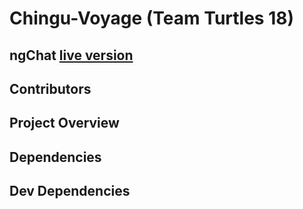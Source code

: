 # Chingu-Voyage (Team Turtles 18)

## ngChat [live version](www.herokuapp.com)

## Contributors

## Project Overview

## Dependencies

## Dev Dependencies

